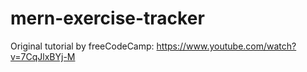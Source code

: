# mern-exercise-tracker


Original tutorial by freeCodeCamp: https://www.youtube.com/watch?v=7CqJlxBYj-M
